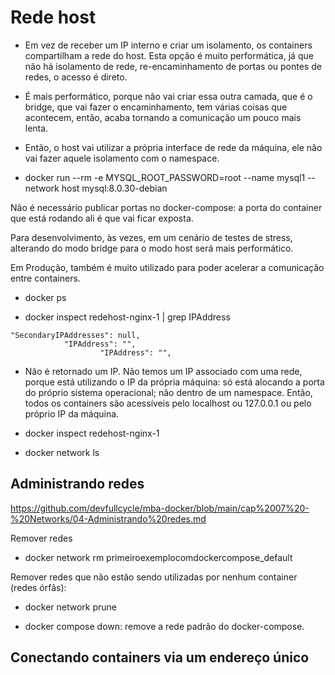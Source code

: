 # Rede host

- Em vez de receber um IP interno e criar um isolamento, os containers compartilham a rede do host. Esta opção é muito performática, já que não há isolamento de rede, re-encaminhamento de portas ou pontes de redes, o acesso é direto.

- É mais performático, porque não vai criar essa outra camada, que é o bridge, que vai fazer o encaminhamento, tem várias coisas que acontecem, então, acaba tornando a comunicação um pouco mais lenta.

- Então, o host vai utilizar a própria interface de rede da máquina, ele não vai fazer aquele isolamento com o namespace.

- docker run --rm -e MYSQL_ROOT_PASSWORD=root --name mysql1 --network host mysql:8.0.30-debian

Não é necessário publicar portas no docker-compose: a porta do container que está rodando ali é que vai ficar exposta.

Para desenvolvimento, às vezes, em um cenário de testes de stress, alterando do modo bridge para o modo host será mais performático.

Em Produção, também é muito utilizado para poder acelerar a comunicação entre containers.

- docker ps

- docker inspect redehost-nginx-1 | grep IPAddress

```
"SecondaryIPAddresses": null,
            "IPAddress": "",
                    "IPAddress": "",
```

- Não é retornado um IP. Não temos um IP associado com uma rede, porque está utilizando o IP da própria máquina: só está alocando a porta do próprio sistema operacional; não dentro de um namespace. Então, todos os containers são acessíveis pelo localhost ou 127.0.0.1 ou pelo próprio IP da máquina.

- docker inspect redehost-nginx-1

- docker network ls

## Administrando redes

https://github.com/devfullcycle/mba-docker/blob/main/cap%2007%20-%20Networks/04-Administrando%20redes.md

Remover redes

- docker network rm primeiroexemplocomdockercompose_default

Remover redes que não estão sendo utilizadas por nenhum container (redes órfãs):

- docker network prune

- docker compose down: remove a rede padrão do docker-compose.

## Conectando containers via um endereço único

